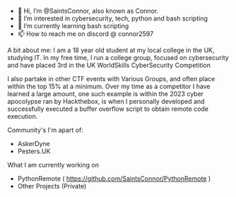 - 👋 Hi, I’m @SaintsConnor, also known as Connor.
- 👀 I’m interested in cybersecurity, tech, python and bash scripting 
- 🌱 I’m currently learning bash scripting
- 📫 How to reach me on discord @ connor2597

A bit about me:
I am a 18 year old student at my local college in the UK, studying IT. In my free time, I run a college group, focused on cybersecurity and have placed 3rd in the UK WorldSkills CyberSecurity Competition

I also partake in other CTF events with Various Groups, and often place within the top 15% at a minimum. Over my time as a competitor I have learned a large amount, one such example is within the 2023 cyber apocolypse ran by Hackthebox, is when I personally developed and successfully executed a buffer overflow script to obtain remote code execution. 

Community's I'm apart of:
- AskerDyne
- Pesters.UK

What I am currently working on
- PythonRemote ( https://github.com/SaintsConnor/PythonRemote )
- Other Projects (Private)


